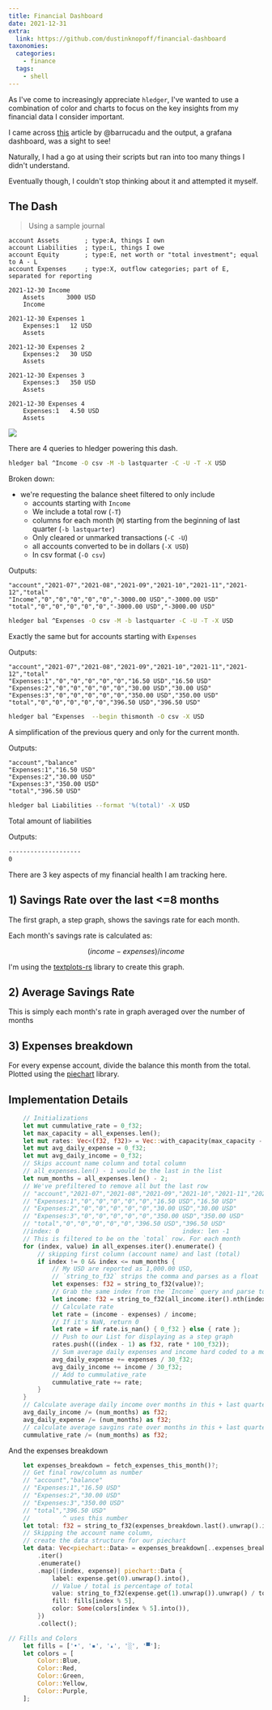 ```yaml
---
title: Financial Dashboard
date: 2021-12-31
extra:
  link: https://github.com/dustinknopoff/financial-dashboard
taxonomies:
  categories:
    - finance
  tags:
    - shell
---
```


As I've come to increasingly appreciate `hledger`, I've wanted to use a combination of color and charts to focus on the key insights from my financial data I consider important.

I came across [this](https://memo.barrucadu.co.uk/personal-finance.html) article by @barrucadu and the output, a grafana dashboard, was a sight to see!

Naturally, I had a go at using their scripts but ran into too many things I didn't understand.

Eventually though, I couldn't stop thinking about it and attempted it myself.

## The Dash

> Using a sample journal

```ledger
account Assets       ; type:A, things I own
account Liabilities  ; type:L, things I owe
account Equity       ; type:E, net worth or "total investment"; equal to A - L
account Expenses     ; type:X, outflow categories; part of E, separated for reporting

2021-12-30 Income
    Assets      3000 USD
    Income

2021-12-30 Expenses 1
    Expenses:1   12 USD
    Assets

2021-12-30 Expenses 2
    Expenses:2   30 USD
    Assets

2021-12-30 Expenses 3
    Expenses:3   350 USD
    Assets

2021-12-30 Expenses 4
    Expenses:1   4.50 USD
    Assets
```

![](https://res.cloudinary.com/dcloudinary/image/upload/v1640899587/portfolio/fd.png)

There are 4 queries to hledger powering this dash.

```bash
hledger bal ^Income -O csv -M -b lastquarter -C -U -T -X USD
```

Broken down:
- we're requesting the balance sheet filtered to only include
  -  accounts starting with `Income`
  -  We include a total row (`-T`)
  -  columns for each month (`M`) starting from the beginning of last quarter (`-b lastquarter`)
  -  Only cleared or unmarked transactions (`-C -U`)
  -  all accounts converted to be in dollars (`-X USD`)
  -  In csv format (`-O csv`)

Outputs:

```csv
"account","2021-07","2021-08","2021-09","2021-10","2021-11","2021-12","total"
"Income","0","0","0","0","0","-3000.00 USD","-3000.00 USD"
"total","0","0","0","0","0","-3000.00 USD","-3000.00 USD"
```

```bash
hledger bal ^Expenses -O csv -M -b lastquarter -C -U -T -X USD
```

Exactly the same but for accounts starting with `Expenses`

Outputs:

```csv
"account","2021-07","2021-08","2021-09","2021-10","2021-11","2021-12","total"
"Expenses:1","0","0","0","0","0","16.50 USD","16.50 USD"
"Expenses:2","0","0","0","0","0","30.00 USD","30.00 USD"
"Expenses:3","0","0","0","0","0","350.00 USD","350.00 USD"
"total","0","0","0","0","0","396.50 USD","396.50 USD"
```

```bash
hledger bal ^Expenses  --begin thismonth -O csv -X USD
```

A simplification of the previous query and only for the current month.

Outputs:

```csv
"account","balance"
"Expenses:1","16.50 USD"
"Expenses:2","30.00 USD"
"Expenses:3","350.00 USD"
"total","396.50 USD"
```

```bash
hledger bal Liabilities --format '%(total)' -X USD
```

Total amount of liabilities

Outputs:

```bash
--------------------
0
```

There are 3 key aspects of my financial health I am tracking here.

## 1) Savings Rate over the last <=8 months

The first graph, a step graph, shows the savings rate for each month.

Each month's savings rate is calculated as:

```math
(income - expenses) / income
```

I'm using the [textplots-rs](https://github.com/loony-bean/textplots-rs) library to create this graph.

## 2) Average Savings Rate

This is simply each month's rate in graph averaged over the number of months

## 3) Expenses breakdown

For every expense account, divide the balance this month from the total. Plotted using the [piechart](https://github.com/jakobhellermann/piechart) library.

## Implementation Details

```rs
    // Initializations
    let mut cummulative_rate = 0_f32;
    let max_capacity = all_expenses.len();
    let mut rates: Vec<(f32, f32)> = Vec::with_capacity(max_capacity - 1);
    let mut avg_daily_expense = 0_f32;
    let mut avg_daily_income = 0_f32;
    // Skips account name column and total column
    // all_expenses.len() - 1 would be the last in the list
    let num_months = all_expenses.len() - 2;
    // We've prefiltered to remove all but the last row
    // "account","2021-07","2021-08","2021-09","2021-10","2021-11","2021-12","total"
    // "Expenses:1","0","0","0","0","0","16.50 USD","16.50 USD"
    // "Expenses:2","0","0","0","0","0","30.00 USD","30.00 USD"
    // "Expenses:3","0","0","0","0","0","350.00 USD","350.00 USD"
    // "total","0","0","0","0","0","396.50 USD","396.50 USD"
    //index: 0                                  index: len -1
    // This is filtered to be on the `total` row. For each month
    for (index, value) in all_expenses.iter().enumerate() {
        // skipping first column (account name) and last (total)
        if index != 0 && index <= num_months {
            // My USD are reported as 1,000.00 USD, 
            // `string_to_f32` strips the comma and parses as a float
            let expenses: f32 = string_to_f32(value)?;
            // Grab the same index from the `Income` query and parse to float
            let income: f32 = string_to_f32(all_income.iter().nth(index).unwrap())?;
            // Calculate rate
            let rate = (income - expenses) / income;
            // If it's NaN, return 0
            let rate = if rate.is_nan() { 0_f32 } else { rate };
            // Push to our List for displaying as a step graph
            rates.push(((index - 1) as f32, rate * 100_f32));
            // Sum average daily expenses and income hard coded to a month as 30 days
            avg_daily_expense += expenses / 30_f32;
            avg_daily_income += income / 30_f32;
            // Add to cummulative_rate
            cummulative_rate += rate;
        }
    }
    // Calculate average daily income over months in this + last quarter
    avg_daily_income /= (num_months) as f32;
    avg_daily_expense /= (num_months) as f32;
    // calculate average savgins rate over months in this + last quarter
    cummulative_rate /= (num_months) as f32;
```

And the expenses breakdown

```rs
    let expenses_breakdown = fetch_expenses_this_month()?;
    // Get final row/column as number
    // "account","balance"
    // "Expenses:1","16.50 USD"
    // "Expenses:2","30.00 USD"
    // "Expenses:3","350.00 USD"
    // "total","396.50 USD"
    //         ^ uses this number
    let total: f32 = string_to_f32(expenses_breakdown.last().unwrap().iter().last().unwrap())?;
    // Skipping the account name column, 
    // create the data structure for our piechart
    let data: Vec<piechart::Data> = expenses_breakdown[..expenses_breakdown.len() - 1]
        .iter()
        .enumerate()
        .map(|(index, expense)| piechart::Data {
            label: expense.get(0).unwrap().into(),
            // Value / total is percentage of total
            value: string_to_f32(expense.get(1).unwrap()).unwrap() / total,
            fill: fills[index % 5],
            color: Some(colors[index % 5].into()),
        })
        .collect();
```

```rs
// Fills and Colors
    let fills = ['•', '▪', '▴', '░', '▀'];
    let colors = [
        Color::Blue,
        Color::Red,
        Color::Green,
        Color::Yellow,
        Color::Purple,
    ];
```
